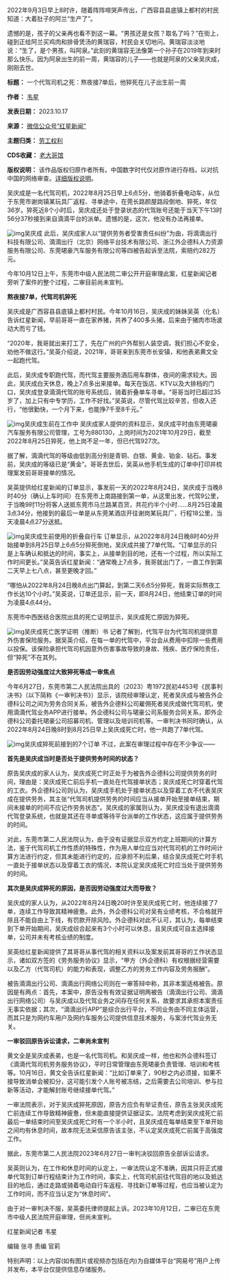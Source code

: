 2022年9月3日早上8时许，随着阵阵啼哭声传出，广西容县县底镇上都村的村民知道：大着肚子的阿兰“生产了”。


遗憾的是，孩子的父亲再也看不到这一幕。“男孩还是女孩？取名了吗？”在街上，碰到正给阿兰买鸡肉和排骨煲汤的黄瑞容，村民会关切地问。黄瑞容淡淡地说：“生了，是个男孩，叫阿泉。”此刻的黄瑞容无法像第一个孙子在2019年到来时那么快乐。因为阿泉出生的前一周，黄瑞容的儿子——也就是阿泉的父亲吴庆成，刚刚去世。




**标题：** 一个代驾司机之死：熬夜接7单后，他猝死在儿子出生前一周  

**作者：** [韦星](https://chinadigitaltimes.net/space/红星新闻)  

**发表日期：** 2023.10.17  

**来源：** [微信公众号“红星新闻”](https://web.archive.org/web/20231017001832/https://www.163.com/dy/article/IH73ANQB051492T3.html)  

**主题归类：** [劳工权利](https://chinadigitaltimes.net/space/劳工权利)  

**CDS收藏：** [老大哥馆](https://chinadigitaltimes.net/space/%E8%80%81%E5%A4%A7%E5%93%A5%E9%A6%86)  

**版权说明：** 该作品版权归原作者所有。中国数字时代仅对原作进行存档，以对抗中国的网络审查。[详细版权说明](https://chinadigitaltimes.net/chinese/copyright)。


吴庆成是一名代驾司机，2022年8月25日早上6点5分，他骑着折叠电动车，从位于东莞市谢岗镇某玩具厂返程、寻单途中，在莞长路颜屋路段倒地、猝死，年仅36岁。猝死近8个小时后，吴庆成还处于登录状态的代驾账号还能于当天下午13时56分37秒接到来自滴滴平台的派单。遗憾的是，这次，他没有办法再接单。


![img](https://chinadigitaltimes.net/chinese/files/2023/10/代驾1.jpeg)吴庆成
此后，吴庆成家人以“提供劳务者受害责任纠纷”为由，将滴滴出行科技有限公司、滴滴出行（北京）网络平台技术有限公司、浙江外企德科人力资源服务有限公司、东莞珺豪汽车服务有限公司等四被告起诉至法院，索赔约282万元。


今年10月12日上午，东莞市中级人民法院二审公开开庭审理此案，红星新闻记者旁听了案件的整个过程，二审目前尚未宣判。


**熬夜接7单，代驾司机猝死** 


吴庆成是广西容县县底镇上都村村民。今年10月16日，吴庆成的妹妹吴英（化名）告诉红星新闻，早前哥哥一直在家养猪，共养了400多头猪，后来由于猪肉市场波动大而亏了钱。


“2020年，我哥就出来打工了，先在广州的户外帮别人装空调，我们担心不安全，劝他不做这行。”吴英介绍说，2021年，哥哥来到东莞市长安镇，和他表弟黄文全一起跑代驾。


此后，吴庆成专职跑代驾，而代驾主要服务酒后用车群体，夜间的需求较大。因此，吴庆成白天休息，晚上7点多出来接单。每天在饭店、KTV以及大排档的门口，吴庆成登录滴滴代驾的账号系统后，骑着折叠单车寻单。“哥哥当时已超过35岁了，加上只有中专学历，工作不好找。”吴英说，尽管代驾比较辛苦，但收入还行，“他很勤快，一个月下来，也能挣7千至8千元。”


![img](https://chinadigitaltimes.net/chinese/files/2023/10/代驾2.jpeg)吴庆成生前在工作中
吴庆成家人提供的资料显示，吴庆成平时由东莞珺豪汽车服务有限公司管理，工号为880130，上岗时间为2021年10月29日，截至2022年8月25日猝死，他上岗不足一年，但已代驾927次。


据了解，滴滴代驾的等级由低到高分别是青铜、白银、黄金、铂金、钻石。事发前，吴庆成的等级已是“黄金”。哥哥去世后，吴英从他手机生成的订单中打印并梳理案发前哥哥接单的情况。


吴英提供给红星新闻的订单显示，事发前一天的2022年8月24日，吴庆成于当晚8时40分（确认上车时间）在东莞市上南路接到第一单，从这里出发，代驾9公里，于当晚9时11分将客人送抵东莞市马兰路某百货，共花约半个小时……8月25日凌晨3点34分，他接到的最后一单是从东莞某酒店开往谢岗某玩具厂，行程18公里，当天凌晨4点27分送抵。


![img](https://chinadigitaltimes.net/chinese/files/2023/10/代驾3.jpeg)吴庆成生前使用的折叠自行车
订单显示，从2022年8月24日晚8时40分开始接单到8月25日早上6点5分猝死倒地，吴庆成共接了7单代驾。“订单显示的只是上车确认和抵达的时间，事实上，从接单到目的地，还有一个过程，所以实际工作时间更长。”吴英告诉红星新闻：“通常晚上7点多，我哥就出门了，一直工作到第二天早上七八点，甚至更晚才回。”


“哪怕从2022年8月24日晚8点出门算起，到第二天6点5分猝死，我哥实际熬夜工作长达10个小时。”吴英说，订单还显示，前一天，即8月24日，他结束订单的时间为凌晨4点44分。


东莞市中西医结合医院出具的死亡证明显示，吴庆成死亡原因为猝死。


![img](https://chinadigitaltimes.net/chinese/files/2023/10/代驾4.jpeg)吴庆成死亡医学证明（推断）书
记者了解到，代驾平台为代驾司机提供意外伤害保险服务。据吴英介绍，在每一单的代驾中，平台会从费用中扣除一些费用以投保。该保险承担代驾司机因意外伤害事故导致的身故、残疾、医疗保险责任，但“猝死”不在其列。


**是否因劳动强度过大致猝死等成一审焦点** 


今年6月27日，东莞市第二人民法院出具的（2023）粤1972民初4453号《民事判决书》（以下简称《一审判决书》）显示，该院经审理认定，死者吴庆成与被告外企德科公司之间为劳务合同关系，被告外企德科公司雇佣死者吴庆成做代驾司机，使用滴滴代驾业务APP进行接单。外企德科公司与珺豪公司系服务合同关系，即外企德科公司委托珺豪公司招募司机、管理以及培训司机等。一审判决书同时确认，从2022年8月24日晚8时到8月25日早上吴庆成死亡时，他一共跑了7单代驾。


![img](https://chinadigitaltimes.net/chinese/files/2023/10/代驾5.jpeg)吴庆成猝死前接到的7个订单
不过，此案在审理过程中存在不少争议——


**首先是吴庆成当时是否处于提供劳务时间的状态？** 


原告吴庆成的家人认为，吴庆成死亡时正处于为被告外企德科公司提供劳务的时间，理由是：吴庆成死亡前后手机一直处在代驾接单状态；吴庆成死亡时穿着代驾的工衣。外企德科公司则认为，吴庆成手机处于接单状态以及穿着工衣不代表吴庆成在提供劳务，其主张“代驾司机提供劳务的时间应当从接单开始至接单结束，期间未接单的时间不应记作劳务状态”。吴庆成的家属则认为，吴庆成没有退出滴滴代驾登录系统，也就是其还在寻单或等待平台派单的工作状态，这应属于提供劳务的时间。


对此，东莞市第二人民法院认为，由于没有证据显示双方约定上班期间的计算方法，鉴于代驾司机工作性质的特殊性，作为用人单位应当对代驾司机的工作时间计算方法进行约定，但其未能进行约定的，应承担不利后果，结合吴庆成死亡时手机一直处于接单状态以及穿着工衣的情况，本院认定吴庆成死亡时应当处于提供劳务的时间。


**其次是吴庆成猝死的原因，是否因劳动强度过大而导致？** 


吴庆成的家人认为，从2022年8月24日晚20时许至吴庆成死亡时，他连续接了7单，连续工作导致其精神疲惫。此外，外企德科公司对吴有业绩考核，不合格就开除且不能自由上下线，有罚款开除风险。外企德科对此不认可，其认为，每单结束到下单开始期间，吴庆成综合起来有3个小时可以休息，且吴庆成可自主选择接单，公司并未有考核业绩的制度。


吴英给红星新闻提供了其哥哥从事代驾的相关资料以及案发前其哥哥的工作状态显示，诸如双方签的《劳务服务协议》显示，“甲方（外企德科）有权根据经营需要以及乙方（代驾司机）的能力和表现，调整乙方的劳务工作内容及劳务报酬”。


被告滴滴出行公司、滴滴出行网络公司则在一审答辩中称，其非本案适格被告。原因是有两点：首先，本案中，原告没有有效证据证明两被告（滴滴出行公司、滴滴出行网络公司）与吴庆成以及代驾业务之间存在任何关系，故要求其承担本案责任无事实依据；其次，“滴滴出行APP”是综合出行平台，不同业务由不同主体运营，而其只是为网约车用户及网约车服务公司提供信息技术服务，与案涉代驾业务无关。


**一审驳回原告诉讼请求，二审尚未宣判** 


黄文全是吴庆成表弟，也是一名代驾司机。和吴庆成一样，他也和外企德科签订《滴滴代驾司机劳务服务协议》，平时日常管理由东莞珺豪负责管理、培训和考核等。10月16日，黄文全告诉红星新闻：“比如订单来了，90秒之内必须接，如果不接导致消单会被扣分，这可能引发个人账号被冻结，之后需要去公司培训、参与拉新等活动，才能解封账号继续接单代驾。”


一审法院表示，对于吴庆成猝死原因，原告方应负有举证责任，原告主张吴庆成死亡前连续工作导致精神疲惫，但未能直接提供证据证实。法院考虑到吴庆成死亡前最后一单结束时间至吴庆成死亡时有一个半小时，且吴庆成在每单结束至下单开始之间均有休息时间，故本院无法采信原告该主张，不认定吴庆成死亡前属于高强度工作。


据此，东莞市第二人民法院2023年6月27日一审判决驳回原告全部诉讼请求。


吴英则认为，在工作和休息时间的认定上，一审法院认定不准确，因其只将正式接单代驾到订单行程结束计为工作时间，事实上，代驾司机前往代驾目的地以及抵达目的地后，通过走路或骑着电动自行车返程、寻找新订单等过程，也应当被认定为工作时间，而不应当认定为“休息时间”。


由于对一审判决不服，吴英委托律师提起上诉。2023年10月12日，二审已在东莞市中级人民法院开庭审理，但尚未宣判。


红星新闻记者 韦星


编辑 张寻 责编 官莉


特别声明：以上内容(如有图片或视频亦包括在内)为自媒体平台“网易号”用户上传并发布，本平台仅提供信息存储服务。











